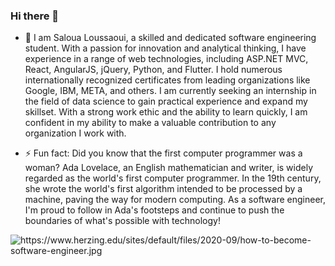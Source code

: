 ### Hi there 👋

- 🔭 I am Saloua Loussaoui, a skilled and dedicated software engineering student. With a passion for innovation and analytical thinking, I have experience in a range of web technologies, including ASP.NET MVC, React, AngularJS, jQuery, Python, and Flutter. I hold numerous internationally recognized certificates from leading organizations like Google, IBM, META, and others. I am currently seeking an internship in the field of data science to gain practical experience and expand my skillset. With a strong work ethic and the ability to learn quickly, I am confident in my ability to make a valuable contribution to any organization I work with.

- ⚡ Fun fact: Did you know that the first computer programmer was a woman? Ada Lovelace, an English mathematician and writer, is widely regarded as the world's first computer programmer. In the 19th century, she wrote the world's first algorithm intended to be processed by a machine, paving the way for modern computing. As a software engineer, I'm proud to follow in Ada's footsteps and continue to push the boundaries of what's possible with technology!


<picture>
 <source media="(prefers-color-scheme: dark)" srcset="https://www.herzing.edu/sites/default/files/2020-09/how-to-become-software-engineer.jpg">
 <source media="(prefers-color-scheme: light)" srcset="https://www.herzing.edu/sites/default/files/2020-09/how-to-become-software-engineer.jpg">
 <img alt="https://www.herzing.edu/sites/default/files/2020-09/how-to-become-software-engineer.jpg">
</picture>
